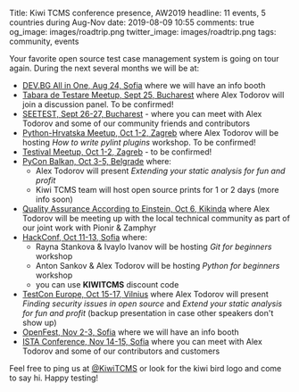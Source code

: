 Title: Kiwi TCMS conference presence, AW2019
headline: 11 events, 5 countries during Aug-Nov
date: 2019-08-09 10:55
comments: true
og_image: images/roadtrip.png
twitter_image: images/roadtrip.png
tags: community, events

Your favorite open source test case management system is going on tour again.
During the next several months we will be at:

* [DEV.BG All in One, Aug 24, Sofia](https://www.facebook.com/events/647230689047274/)
  where we will have an info booth
* [Tabara de Testare Meetup, Sept 25, Bucharest](https://www.facebook.com/Tabara.de.Testare/)
  where Alex Todorov will join a discussion panel. To be confirmed!
* [SEETEST, Sept 26-27, Bucharest](https://seetest.org/) -
  where you can meet with Alex Todorov and some of our community friends and contributors
* [Python-Hrvatska Meetup, Oct 1-2, Zagreb](https://www.meetup.com/Python-Hrvatska/)
  where Alex Todorov will be hosting *How to write pylint plugins* workshop.
  To be confirmed!
* [Testival Meetup, Oct 1-2, Zagreb](https://www.meetup.com/testival/) -
  to be confirmed!
* [PyCon Balkan, Oct 3-5, Belgrade](https://pyconbalkan.com/) where:
    - Alex Todorov will present *Extending your static analysis for fun and profit*
    - Kiwi TCMS team will host open source prints for 1 or 2 days (more info soon)
* [Quality Assurance According to Einstein, Oct 6, Kikinda](https://pionir.zamphyr.com/)
  where Alex Todorov will be meeting up with the local technical community as part of our
  joint work with Pionir &amp; Zamphyr
* [HackConf, Oct 11-13, Sofia](https://www.hackconf.bg/bg/) where:
    - Rayna Stankova &amp; Ivaylo Ivanov will be hosting *Git for beginners* workshop
    - Anton Sankov &amp; Alex Todorov will be hosting *Python for beginners* workshop
    - you can use **KIWITCMS** discount code
* [TestCon Europe, Oct 15-17, Vilnius](https://www.testcon.lt/)
  where Alex Todorov will present *Finding security issues in open source*
  and *Extend your static analysis for fun and profit* (backup presentation
  in case other speakers don't show up)
* [OpenFest, Nov 2-3, Sofia](http://www.openfest.org/)
  where we will have an info booth
* [ISTA Conference, Nov 14-15, Sofia](https://www.istacon.org/)
  where you can meet with Alex Todorov and some of our contributors and
  customers


Feel free to ping us at [@KiwiTCMS](https://twitter.com/KiwiTCMS) or look for the
kiwi bird logo and come to say hi. Happy testing!
